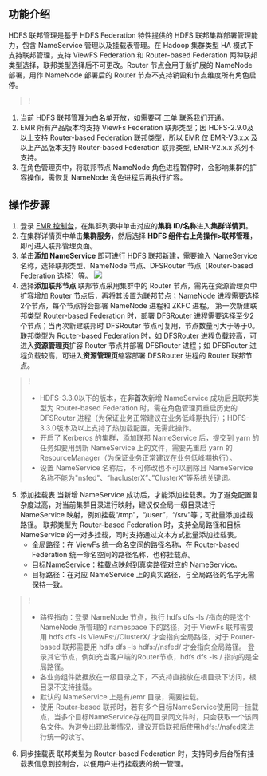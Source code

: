 ## 功能介绍
HDFS 联邦管理是基于 HDFS  Federation 特性提供的 HDFS 联邦集群部署管理能力，包含 NameService 管理以及挂载表管理。在 Hadoop 集群类型 HA 模式下支持联邦管理，支持 ViewFS Federation 和 Router-based Federation 两种联邦类型选择，联邦类型选择后不可更改。Router 节点会用于新扩展的 NameNode 部署，用作 NameNode 部署后的 Router 节点不支持销毁和节点维度所有角色启停。

>!
1. 当前 HDFS 联邦管理为白名单开放，如需要可 [工单](https://console.cloud.tencent.com/workorder/category) 联系我们开通。
2. EMR 所有产品版本均支持 ViewFs Federation 联邦类型；因 HDFS-2.9.0及以上支持 Router-based Federation 联邦类型，所以 EMR 仅 EMR-V3.x.x 及以上产品版本支持 Router-based Federation 联邦类型, EMR-V2.x.x 系列不支持。
3. 在角色管理页中，将联邦节点 NameNode 角色进程暂停时，会影响集群的扩容操作，需恢复 NameNode 角色进程后再执行扩容。

## 操作步骤
1. 登录 [EMR 控制台](https://console.cloud.tencent.com/emr)，在集群列表中单击对应的**集群 ID/名称**进入**集群详情页**。
2. 在集群详情页中单击**集群服务**，然后选择 **HDFS 组件右上角操作>联邦管理**，即可进入联邦管理页面。
3. 单击**添加 NameService** 即可进行 HDFS 联邦新建，需要输入 NameService 名称，选择联邦类型、NameNode 节点、DFSRouter 节点（Router-based Federation 选择）等。
![](https://qcloudimg.tencent-cloud.cn/raw/48951f21ec0b91900cbab00fba1c014b.png)
4. 选择**添加联邦节点**
联邦节点采用集群中的 Router 节点，需先在资源管理页中扩容增加 Router 节点后，再将其设置为联邦节点；NameNode 进程需要选择2个节点，每个节点将会部署 NameNode 进程和 ZKFC 进程。
第一次新建联邦类型 Router-based Federation 时，部署 DFSRouter 进程需要选择至少2个节点；当再次新建联邦时 DFSRouter 节点可复用，节点数量可大于等于0。
联邦类型为 Router-based Federation 时，如 DFSRouter 进程负载较高，可进入**资源管理页**扩容 Router 节点并部署 DFSRouter 进程；如 DFSRouter 进程负载较高，可进入**资源管理页**缩容部署 DFSRouter 进程的 Router 联邦节点。
>!
>- HDFS-3.3.0以下的版本，在**非首次**新增 NameService 成功后且联邦类型为 Router-based Federation 时，需在角色管理页重启历史的 DFSRouter 进程（为保证业务正常建议在业务低峰期执行）；HDFS-3.3.0版本及以上支持了热加载配置，无需此操作。
>- 开启了 Kerberos 的集群，添加联邦 NameService 后，提交到 yarn 的任务如要用到新 NameService 上的文件，需要先重启 yarn 的 ResourceManager（为保证业务正常建议在业务低峰期执行）。
>- 设置 NameService 名称后，不可修改也不可以删除且 NameService 名称不能为"nsfed"、“haclusterX”、”ClusterX“等系统关键词。
5. 添加挂载表
当新增 NameService 成功后，才能添加挂载表。为了避免配置复杂度过高，对当前集群目录进行映射，建议仅全局一级目录进行NameService 映射，例如挂载“/tmp”，“/user”，“/srv”等；可批量添加挂载路径。
联邦类型为 Router-based Federation 时，支持全局路径和目标 NameService 的一对多挂载，同时支持通过文本方式批量添加挂载表。
	- 全局路径：在 ViewFs 统一命名空间的路径名称，在 Router-based Federation 统一命名空间的路径名称，也称挂载点。
	- 目标NameService：挂载点映射到真实路径对应的 NameService。
	- 目标路径：在对应 NameService 上的真实路径，与全局路径的名字无需保持一致。
>!
>- 路径指向：登录 NameNode 节点，执行 hdfs dfs -ls /指向的是这个 NameNode 所管理的 namespace 下的路径，对于 ViewFs 联邦需要用 hdfs dfs -ls ViewFs://ClusterX/ 才会指向全局路径，对于 Router-based 联邦需要用 hdfs dfs -ls hdfs://nsfed/ 才会指向全局路径。
登录其它节点，例如充当客户端的Router节点，hdfs dfs -ls / 指向的是全局路径。
>- 各业务组件数据放在一级目录之下，不支持直接放在根目录下访问，根目录不支持挂载。
>- 默认的 NameService 上是有/emr 目录，需要挂载。
>- 使用 Router-based  联邦时，若有多个目标NameService使用同一挂载点，当多个目标NameService存在同目录同文件时，只会获取一个该同名文件。为避免出现此类情况，建议开启联邦后使用hdfs://nsfed来进行统一的读写。

6. 同步挂载表
联邦类型为 Router-based Federation 时，支持同步后台所有挂载表信息到控制台，以便用户进行挂载表的统一管理。

